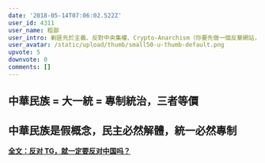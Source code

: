 ```yaml
---
date: '2018-05-14T07:06:02.522Z'
user_id: 4311
user_name: 粗鄙
user_intro: 剿匪先於主義、反對中央集權、Crypto-Anarchism（你要先做一個反華網站，然後再把它賣給共產黨）
user_avatar: /static/upload/thumb/small50-u-thumb-default.png
upvote: 5
downvote: 0
comments: []
---
```


中華民族 = 大一統 = 專制統治，三者等價
----------------------

中華民族是假概念，民主必然解體，統一必然專制
----------------------

  

**<u><a rel="nofollow" href="https://www.pin-cong.com/p/63140/?s=75914">全文：反对 TG，就一定要反对中国吗？</a></u>**
